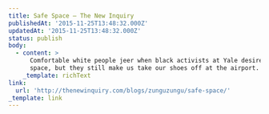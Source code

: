```yaml
---
title: Safe Space – The New Inquiry
publishedAt: '2015-11-25T13:48:32.000Z'
updatedAt: '2015-11-25T13:48:32.000Z'
status: publish
body:
  - content: >
      Comfortable white people jeer when black activists at Yale desire a safe
      space, but they still make us take our shoes off at the airport.
    _template: richText
link:
  url: 'http://thenewinquiry.com/blogs/zunguzungu/safe-space/'
_template: link
---
```


